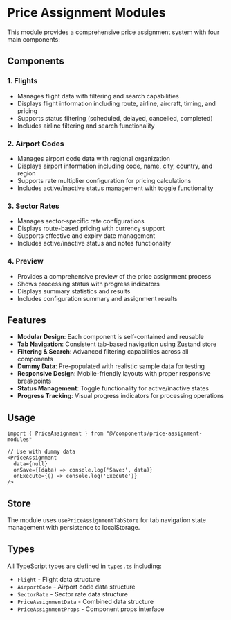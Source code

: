 # Price Assignment Modules

This module provides a comprehensive price assignment system with four main components:

## Components

### 1. Flights
- Manages flight data with filtering and search capabilities
- Displays flight information including route, airline, aircraft, timing, and pricing
- Supports status filtering (scheduled, delayed, cancelled, completed)
- Includes airline filtering and search functionality

### 2. Airport Codes
- Manages airport code data with regional organization
- Displays airport information including code, name, city, country, and region
- Supports rate multiplier configuration for pricing calculations
- Includes active/inactive status management with toggle functionality

### 3. Sector Rates
- Manages sector-specific rate configurations
- Displays route-based pricing with currency support
- Supports effective and expiry date management
- Includes active/inactive status and notes functionality

### 4. Preview
- Provides a comprehensive preview of the price assignment process
- Shows processing status with progress indicators
- Displays summary statistics and results
- Includes configuration summary and assignment results

## Features

- **Modular Design**: Each component is self-contained and reusable
- **Tab Navigation**: Consistent tab-based navigation using Zustand store
- **Filtering & Search**: Advanced filtering capabilities across all components
- **Dummy Data**: Pre-populated with realistic sample data for testing
- **Responsive Design**: Mobile-friendly layouts with proper responsive breakpoints
- **Status Management**: Toggle functionality for active/inactive states
- **Progress Tracking**: Visual progress indicators for processing operations

## Usage

```tsx
import { PriceAssignment } from "@/components/price-assignment-modules"

// Use with dummy data
<PriceAssignment 
  data={null} 
  onSave={(data) => console.log('Save:', data)}
  onExecute={() => console.log('Execute')}
/>
```

## Store

The module uses `usePriceAssignmentTabStore` for tab navigation state management with persistence to localStorage.

## Types

All TypeScript types are defined in `types.ts` including:
- `Flight` - Flight data structure
- `AirportCode` - Airport code data structure  
- `SectorRate` - Sector rate data structure
- `PriceAssignmentData` - Combined data structure
- `PriceAssignmentProps` - Component props interface
